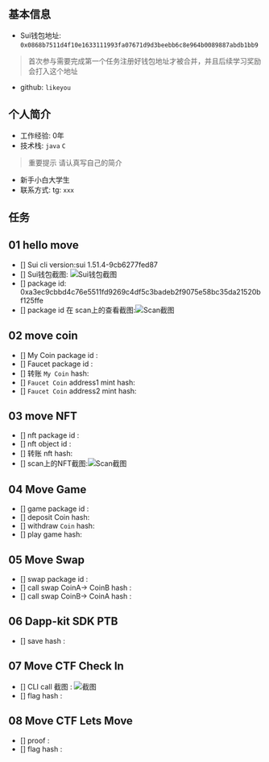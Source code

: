 ## 基本信息
- Sui钱包地址: `0x0868b7511d4f10e1633111993fa07671d9d3beebb6c8e964b0089887abdb1bb9`
> 首次参与需要完成第一个任务注册好钱包地址才被合并，并且后续学习奖励会打入这个地址
- github: `likeyou`

## 个人简介
- 工作经验: 0年
- 技术栈: `java` `C`
> 重要提示 请认真写自己的简介
- 新手小白大学生
- 联系方式: tg: `xxx` 

## 任务

##   01 hello move  
- [] Sui cli version:sui 1.51.4-9cb6277fed87
- [] Sui钱包截图: ![Sui钱包截图](./images/你的图片地址)
- [] package id: 0xa3ec9cbbd4c76e5511fd9269c4df5c3badeb2f9075e58bc35da21520bf125ffe
- [] package id 在 scan上的查看截图:![Scan截图](./images/你的图片地址)

##   02 move coin
- [] My Coin package id : 
- [] Faucet package id : 
- [] 转账 `My Coin` hash:
- [] `Faucet Coin` address1 mint hash:
- [] `Faucet Coin` address2 mint hash:

##   03 move NFT
- [] nft package id :
- [] nft object id : 
- [] 转账 nft  hash:
- [] scan上的NFT截图:![Scan截图](./images/你的图片地址)

##   04 Move Game
- [] game package id :
- [] deposit Coin hash:
- [] withdraw `Coin` hash:
- [] play game hash:

##   05 Move Swap
- [] swap package id :
- [] call swap CoinA-> CoinB  hash :
- [] call swap CoinB-> CoinA  hash :

##   06 Dapp-kit SDK PTB
- [] save hash :

##   07 Move CTF Check In
- [] CLI call 截图 : ![截图](./images/你的图片地址)
- [] flag hash :

##   08 Move CTF Lets Move
- [] proof : 
- [] flag hash :

